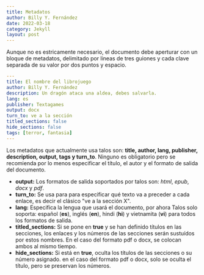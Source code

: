```yaml
---
title: Metadatos
author: Billy Y. Fernández
date: 2022-03-18
category: Jekyll
layout: post
---
```


Aunque no es estricamente necesario, el documento debe aperturar con un bloque de metadatos, delimitado por lineas de tres guiones y cada clave separada de su valor por dos puntos y espacio.

~~~yaml
---
title: El nombre del librojuego
author: Billy Y. Fernández
description: Un dragón ataca una aldea, debes salvarla.
lang: es
publisher: Textagames
output: docx
turn_to: ve a la sección
titled_sections: false
hide_sections: false
tags: [terror, fantasia]
---
~~~

Los metadatos que actualmente usa talos son: **title, author, lang, publisher, description, output, tags y turn_to**. Ninguno es obligatorio pero se recomienda por lo menos especificar el título, el autor y el formato de salida del documento.

- **output:** Los formatos de salida soportados por talos son: *html*, *epub*, *docx* y *pdf*.
- **turn_to:** Se usa para para especificar qué texto va a preceder a cada enlace, es decir el clásico "ve a la sección X".
- **lang:** Especifica la lengua que usará el documento, por ahora Talos solo soporta: español (**es**), inglés (**en**), hindi (**hi**) y vietnamita (**vi**) para todos los formatos de salida.
- **titled_sections:** Si se pone en **true** y se han definido títulos en las secciones, los enlaces y los números de las secciones serán sustuídos por estos nombres. En el caso del formato pdf o docx, se colocan ambos al mismo tiempo.
- **hide_sections:** Si está en **true**, oculta los títulos de las secciones o su número asignado. en el caso del formato pdf o docx, solo se oculta el título, pero se preservan los números.